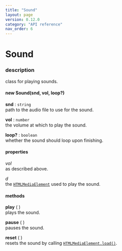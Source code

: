 ```yaml
---
title: "Sound"
layout: page
version: 0.12.0
category: "API reference"
nav_order: 6
---
```


# Sound

### description
class for playing sounds.

#### new Sound(snd, vol, loop?)

**snd** : `string`\
path to the audio file to use for the sound.

**vol** : `number`\
the volume at which to play the sound.

**loop?** : `boolean`\
whether the sound should loop upon finishing.

#### properties
*vol*\
as described above.

*d*\
the [`HTMLMediaElement`](https://developer.mozilla.org/en-US/docs/Web/API/HTMLMediaElement) used to play the sound.

#### methods
**play** ( )\
plays the sound.

**pause** ( )\
pauses the sound.

**reset** ( )\
resets the sound by calling [`HTMLMediaElement.load()`](https://developer.mozilla.org/en-US/docs/Web/API/HTMLMediaElement/load).
